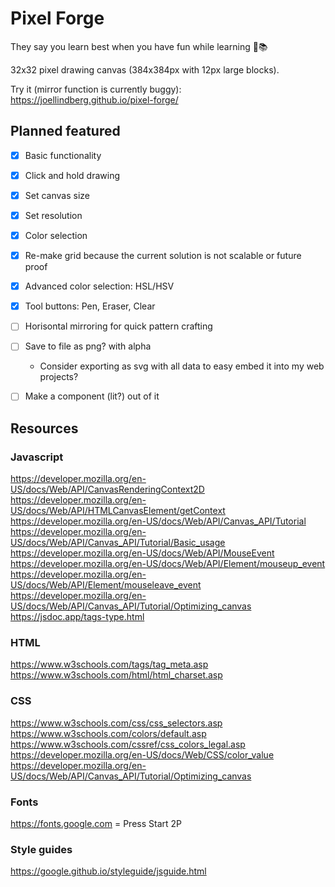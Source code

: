 # Pixel Forge

They say you learn best when you have fun while learning 📜📚

32x32 pixel drawing canvas (384x384px with 12px large blocks).

Try it (mirror function is currently buggy): https://joellindberg.github.io/pixel-forge/


## Planned featured
 - [x] Basic functionality 
 - [x] Click and hold drawing
 - [x] Set canvas size
 - [x] Set resolution
 - [x] Color selection
 - [x] Re-make grid because the current solution is not scalable or future proof
 - [x] Advanced color selection: HSL/HSV
 - [x] Tool buttons: Pen, Eraser, Clear
 - [ ] Horisontal mirroring for quick pattern crafting
 - [ ] Save to file as png? with alpha
    - Consider exporting as svg with all data to easy embed it into my web projects?
 - [ ] Make a component (lit?) out of it


## Resources

### Javascript
https://developer.mozilla.org/en-US/docs/Web/API/CanvasRenderingContext2D  
https://developer.mozilla.org/en-US/docs/Web/API/HTMLCanvasElement/getContext  
https://developer.mozilla.org/en-US/docs/Web/API/Canvas_API/Tutorial  
https://developer.mozilla.org/en-US/docs/Web/API/Canvas_API/Tutorial/Basic_usage  
https://developer.mozilla.org/en-US/docs/Web/API/MouseEvent  
https://developer.mozilla.org/en-US/docs/Web/API/Element/mouseup_event  
https://developer.mozilla.org/en-US/docs/Web/API/Element/mouseleave_event  
https://developer.mozilla.org/en-US/docs/Web/API/Canvas_API/Tutorial/Optimizing_canvas  
https://jsdoc.app/tags-type.html

### HTML
https://www.w3schools.com/tags/tag_meta.asp  
https://www.w3schools.com/html/html_charset.asp  

### CSS
https://www.w3schools.com/css/css_selectors.asp  
https://www.w3schools.com/colors/default.asp
https://www.w3schools.com/cssref/css_colors_legal.asp
https://developer.mozilla.org/en-US/docs/Web/CSS/color_value
https://developer.mozilla.org/en-US/docs/Web/API/Canvas_API/Tutorial/Optimizing_canvas  

### Fonts
https://fonts.google.com = Press Start 2P

### Style guides
https://google.github.io/styleguide/jsguide.html  
